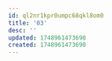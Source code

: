 ```yaml
---
id: ql2nr1kpr0umpc68qkl8om0
title: '03'
desc: ''
updated: 1748961473690
created: 1748961473690
---
```

